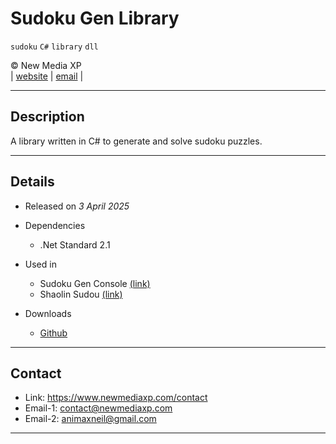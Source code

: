# Sudoku Gen Library

`sudoku` `C#` `library` `dll`

&copy; New Media XP  
|
[website](https://www.newmediaxp.com)
|
[email](mailto:contact@newmediaxp.com)
|

---

## Description

A library written in C# to generate and solve sudoku puzzles.

---

## Details

* Released on *3 April 2025*

* Dependencies

    * .Net Standard 2.1

* Used in

    * Sudoku Gen Console [(link)](../NMX.SudokuGen.Console)
    * Shaolin Sudou [(link)](https://www.newmediaxp.com/blog/article/shaolin-sudoku)

* Downloads

    * [Github](https://github.com/newmediaxp/sudoku-gen/releases)

---

## Contact

* Link: <https://www.newmediaxp.com/contact>
* Email-1: <contact@newmediaxp.com>
* Email-2: <animaxneil@gmail.com>

---
